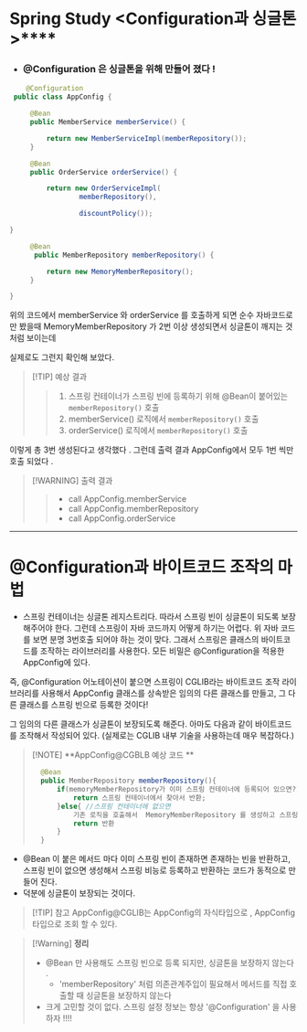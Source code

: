 # Spring Study  <Configuration과 싱글톤 >****
- ### @Configuration 은 싱글톤을 위해 만들어 졌다 ! 

``` java
	@Configuration
 public class AppConfig {

     @Bean     
     public MemberService memberService() {

         return new MemberServiceImpl(memberRepository());
     }

     @Bean     
     public OrderService orderService() {

         return new OrderServiceImpl(
                 memberRepository(),

                 discountPolicy());

}

     @Bean    
      public MemberRepository memberRepository() {

         return new MemoryMemberRepository();
     }

}
```

위의 코드에서  memberService 와 orderService 를 호출하게 되면 순수 자바코드로만 봤을때 
MemoryMemberRepository 가 2번 이상 생성되면서 싱글톤이 깨지는 것 처럼 보이는데 

실제로도 그런지 확인해 보았다. 

> [!TIP] 예상 결과 
>>1. 스프링 컨테이너가 스프링 빈에 등록하기 위해 @Bean이 붙어있는 `memberRepository()` 호출
>>3. memberService() 로직에서 `memberRepository()` 호출
  >>3. orderService() 로직에서 `memberRepository()` 호출

이렇게 총 3번 생성된다고 생각했다 . 
그런데 출력 결과 AppConfig에서 모두 1번 씩만 호출 되었다 .

> [!WARNING] 출력 결과 
>>- call AppConfig.memberService
>>- call AppConfig.memberRepository
>>- call AppConfig.orderService



---
# @Configuration과 바이트코드 조작의 마법 

- 스프링 컨테이너는 싱글톤 레지스트리다. 따라서 스프링 빈이 싱글톤이 되도록 보장해주어야 한다. 그런데 스프링이 자바 코드까지 어떻게 하기는 어렵다. 위 자바 코드를 보면 분명 3번호출 되어야 하는 것이 맞다. 그래서 스프링은 클래스의 바이트코드를 조작하는 라이브러리를 사용한다. 모든 비밀은 @Configuration을 적용한 AppConfig에 있다. 

즉, @Configuration 어노테이션이 붙으면 스프링이 CGLIB라는 바이트코드 조작 라이브러리를 사용해서 AppConfig 클래스를 상속받은 임의의 다른 클래스를 만들고, 그 다른 클래스를 스프링 빈으로 등록한 것이다! 

그 임의의 다른 클래스가 싱글톤이 보장되도록 해준다. 아마도 다음과 같이 바이트코드를 조작해서 작성되어 있다. (실제로는 CGLIB 내부 기술을 사용하는데 매우 복잡하다.)


>[!NOTE] **AppConfig@CGBLB 예상 코드 **
> ``` java  
> 	@Bean 
> 	public MemberRepository memberRepository(){
> 		if(memoryMemberRepository가 이미 스프링 컨테이너에 등록되어 있으면?){
> 			return 스프링 컨테이너에서 찾아서 반환;
> 		}else{ //스프링 컨테이너에 없으면 
> 			기존 로직을 호출해서  MemoryMemberRepository 를 생성하고 스프링 컨테이너에 등록 
> 			return 반환 
> 		}
> 	}
> ```

- @Bean 이 붙은 메서드 마다 이미 스프링 빈이 존재하면 존재하는 빈을 반환하고, 스프링 빈이 없으면 생성해서 스프링 비능로 등록하고 반환하는 코드가 동적으로 만들어 진다.
- 덕분에 싱글톤이 보장되는 것이다. 
  
>[!TIP] 참고 
> AppConfig@CGLIB는 AppConfig의 자식타입으로 , AppConfig 타입으로 조회 할 수 있다. 

>[!Warning]  **정리**
> - @Bean 만 사용해도 스프링 빈으로 등록 되지만, 싱글톤을 보장하지 않는다 .
> 	- 'memberRepository' 처럼 의존관계주입이 필요해서 메서드를 직접 호출할 때 싱글톤을 보장하지 않는다
> - 크게 고민할 것이 없다. 스프링 설정 정보는 항상 '@Configuration' 을 사용하자 !!!!


